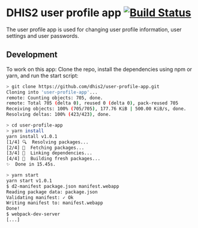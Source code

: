 # DHIS2 user profile app [![Build Status](https://travis-ci.com/dhis2/user-profile-app.svg)](https://travis-ci.com/dhis2/user-profile-app)

The user profile app is used for changing user profile information, user settings and user passwords.

## Development

To work on this app: Clone the repo, install the dependencies using npm or yarn, and run the start script:

```sh
> git clone https://github.com/dhis2/user-profile-app.git
Cloning into 'user-profile-app'...
remote: Counting objects: 705, done.
remote: Total 705 (delta 0), reused 0 (delta 0), pack-reused 705
Receiving objects: 100% (705/705), 177.76 KiB | 500.00 KiB/s, done.
Resolving deltas: 100% (423/423), done.

> cd user-profile-app
> yarn install
yarn install v1.0.1
[1/4] 🔍  Resolving packages...
[2/4] 🚚  Fetching packages...
[3/4] 🔗  Linking dependencies...
[4/4] 📃  Building fresh packages...
✨  Done in 15.45s.

> yarn start
yarn start v1.0.1
$ d2-manifest package.json manifest.webapp
Reading package data: package.json
Validating manifest: ✓ Ok
Writing manifest to: manifest.webapp
Done!
$ webpack-dev-server
[...]
```
